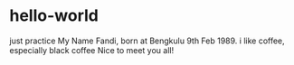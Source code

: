 # hello-world
just practice
My Name Fandi, born at Bengkulu 9th Feb 1989.
i like coffee, especially black coffee
Nice to meet you all!

